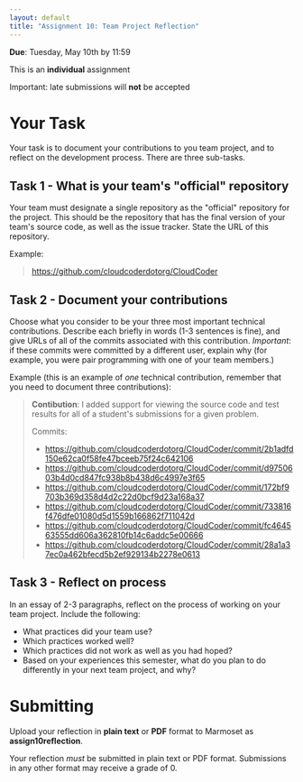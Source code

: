 ```yaml
---
layout: default
title: "Assignment 10: Team Project Reflection"
---
```


**Due**: Tuesday, May 10th by 11:59

This is an **individual** assignment

Important: late submissions will **not** be accepted

Your Task
=========

Your task is to document your contributions to you team project, and to reflect on the development process. There are three sub-tasks.

Task 1 - What is your team's "official" repository
--------------------------------------------------

Your team must designate a single repository as the "official" repository for the project. This should be the repository that has the final version of your team's source code, as well as the issue tracker. State the URL of this repository.

Example:

> https://github.com/cloudcoderdotorg/CloudCoder

Task 2 - Document your contributions
------------------------------------

Choose what you consider to be your three most important technical contributions. Describe each briefly in words (1-3 sentences is fine), and give URLs of all of the commits associated with this contribution. *Important*: if these commits were committed by a different user, explain why (for example, you were pair programming with one of your team members.)

Example (this is an example of *one* technical contribution, remember that you need to document three contributions):

> **Contibution**: I added support for viewing the source code and test results for all of a student's submissions for a given problem.
>
> Commits:
>
> * <https://github.com/cloudcoderdotorg/CloudCoder/commit/2b1adfd150e62ca0f58fe47bceeb75f24c642106>
> * <https://github.com/cloudcoderdotorg/CloudCoder/commit/d9750603b4d0cd847fc938b8b438d6c4997e3f65>
> * <https://github.com/cloudcoderdotorg/CloudCoder/commit/172bf9703b369d358d4d2c22d0bcf9d23a168a37>
> * <https://github.com/cloudcoderdotorg/CloudCoder/commit/733816f476dfe01080d5d1559b166862f711042d>
> * <https://github.com/cloudcoderdotorg/CloudCoder/commit/fc464563555dd606a362810fb14c6addc5e00666>
> * <https://github.com/cloudcoderdotorg/CloudCoder/commit/28a1a37ec0a462bfecd5b2ef929134b2278e0613>

Task 3 - Reflect on process
---------------------------

In an essay of 2-3 paragraphs, reflect on the process of working on your team project. Include the following:

-   What practices did your team use?
-   Which practices worked well?
-   Which practices did not work as well as you had hoped?
-   Based on your experiences this semester, what do you plan to do differently in your next team project, and why?

Submitting
==========

Upload your reflection in **plain text** or **PDF** format to Marmoset as **assign10reflection**.

<div class="callout">
Your reflection <em>must</em> be submitted in plain text or PDF format.  Submissions in any other format may receive a grade of 0.
</div>
